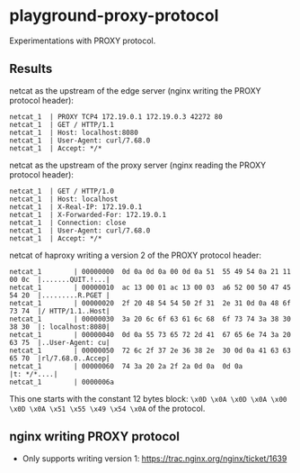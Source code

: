 # playground-proxy-protocol

Experimentations with PROXY protocol.

## Results

netcat as the upstream of the edge server (nginx writing the PROXY protocol header):
```
netcat_1  | PROXY TCP4 172.19.0.1 172.19.0.3 42272 80
netcat_1  | GET / HTTP/1.1
netcat_1  | Host: localhost:8080
netcat_1  | User-Agent: curl/7.68.0
netcat_1  | Accept: */*
```

netcat as the upstream of the proxy server (nginx reading the PROXY protocol header):
```
netcat_1  | GET / HTTP/1.0
netcat_1  | Host: localhost
netcat_1  | X-Real-IP: 172.19.0.1
netcat_1  | X-Forwarded-For: 172.19.0.1
netcat_1  | Connection: close
netcat_1  | User-Agent: curl/7.68.0
netcat_1  | Accept: */*
```

netcat of haproxy writing a version 2 of the PROXY protocol header:
```
netcat_1        | 00000000  0d 0a 0d 0a 00 0d 0a 51  55 49 54 0a 21 11 00 0c  |.......QUIT.!...|
netcat_1        | 00000010  ac 13 00 01 ac 13 00 03  a6 52 00 50 47 45 54 20  |.........R.PGET |
netcat_1        | 00000020  2f 20 48 54 54 50 2f 31  2e 31 0d 0a 48 6f 73 74  |/ HTTP/1.1..Host|
netcat_1        | 00000030  3a 20 6c 6f 63 61 6c 68  6f 73 74 3a 38 30 38 30  |: localhost:8080|
netcat_1        | 00000040  0d 0a 55 73 65 72 2d 41  67 65 6e 74 3a 20 63 75  |..User-Agent: cu|
netcat_1        | 00000050  72 6c 2f 37 2e 36 38 2e  30 0d 0a 41 63 63 65 70  |rl/7.68.0..Accep|
netcat_1        | 00000060  74 3a 20 2a 2f 2a 0d 0a  0d 0a                    |t: */*....|
netcat_1        | 0000006a
```

This one starts with the constant 12 bytes block: `\x0D \x0A \x0D \x0A \x00 \x0D \x0A \x51 \x55 \x49 \x54 \x0A` of the protocol.

## nginx writing PROXY protocol

- Only supports writing version 1: https://trac.nginx.org/nginx/ticket/1639


